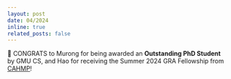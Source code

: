 ```yaml
---
layout: post
date: 04/2024
inline: true
related_posts: false
---
```


:tada: CONGRATS to Murong for being awarded an **Outstanding PhD Student** by GMU CS, and Hao for receiving the Summer 2024 GRA Fellowship from <a href="https://cahmp.gmu.edu/">CAHMP</a>! 